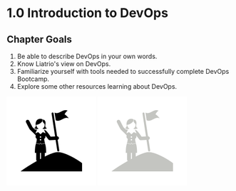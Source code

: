# 1.0 Introduction to DevOps

## Chapter Goals

 1. Be able to describe DevOps in your own words.
 2. Know Liatrio's view on DevOps.
 3. Familiarize yourself with tools needed to successfully complete DevOps Bootcamp.
 4. Explore some other resources learning about DevOps.

![goals image](../../img/goals_light.svg ':size=100x100 :class=light-mode-icon :alt= goal image; light mode')
![goals image](../../img/goals_dark.svg ':size=100x100 :class=dark-mode-icon :alt= goal image; dark mode')


<div class="quizdown" id="quizdown"></div>
